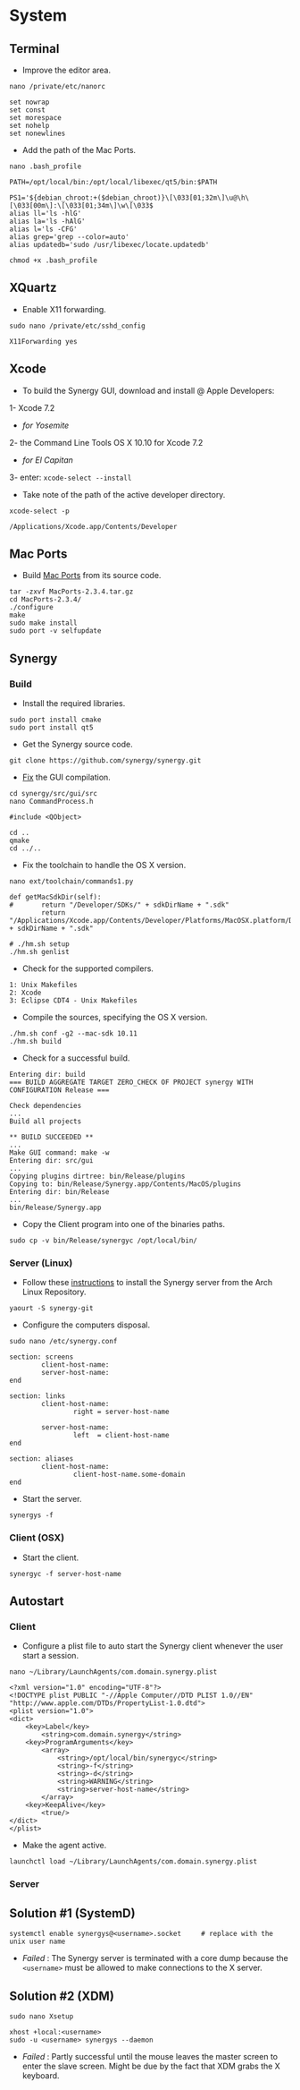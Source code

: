 # System
## Terminal
* Improve the editor area.  
```
nano /private/etc/nanorc
```
```
set nowrap
set const
set morespace
set nohelp
set nonewlines
```
* Add the path of the Mac Ports.  
```
nano .bash_profile
```
```
PATH=/opt/local/bin:/opt/local/libexec/qt5/bin:$PATH

PS1='${debian_chroot:+($debian_chroot)}\[\033[01;32m\]\u@\h\[\033[00m\]:\[\033[01;34m\]\w\[\033$
alias ll='ls -hlG'
alias la='ls -hAlG'
alias l='ls -CFG'
alias grep='grep --color=auto'
alias updatedb='sudo /usr/libexec/locate.updatedb'
```
```
chmod +x .bash_profile
```

## XQuartz
* Enable X11 forwarding.  
```
sudo nano /private/etc/sshd_config
```
```
X11Forwarding yes
```

## Xcode
* To build the Synergy GUI, download and install @ Apple Developers:  

1- Xcode 7.2  

* _for Yosemite_  

2- the Command Line Tools OS X 10.10 for Xcode 7.2  

* _for El Capitan_  

3- enter: ```xcode-select --install```  

* Take note of the path of the active developer directory.  
```
xcode-select -p
```
```
/Applications/Xcode.app/Contents/Developer
```

## Mac Ports
* Build [Mac Ports](http://www.macports.org/install.php) from its source code.  
```
tar -zxvf MacPorts-2.3.4.tar.gz
cd MacPorts-2.3.4/
./configure
make
sudo make install
sudo port -v selfupdate
```

## Synergy
### Build
* Install the required libraries.  
```
sudo port install cmake
sudo port install qt5
```
* Get the Synergy source code.  
```
git clone https://github.com/synergy/synergy.git
```
* [Fix](https://github.com/synergy/synergy/pull/5140) the GUI compilation.  
```
cd synergy/src/gui/src
nano CommandProcess.h
```
```
#include <QObject>
```
```
cd ..
qmake
cd ../..
```
* Fix the toolchain to handle the OS X version.  
```
nano ext/toolchain/commands1.py
```
```
def getMacSdkDir(self):
#       return "/Developer/SDKs/" + sdkDirName + ".sdk"
        return "/Applications/Xcode.app/Contents/Developer/Platforms/MacOSX.platform/Developer/SDKs/" + sdkDirName + ".sdk"
```
```
# ./hm.sh setup
./hm.sh genlist
```
* Check for the supported compilers.  
```
1: Unix Makefiles
2: Xcode
3: Eclipse CDT4 - Unix Makefiles
```
*  Compile the sources, specifying the OS X version.  
```
./hm.sh conf -g2 --mac-sdk 10.11
./hm.sh build
```
* Check for a successful build.  
```
Entering dir: build
=== BUILD AGGREGATE TARGET ZERO_CHECK OF PROJECT synergy WITH CONFIGURATION Release ===

Check dependencies
...
Build all projects

** BUILD SUCCEEDED **
...
Make GUI command: make -w
Entering dir: src/gui
...
Copying plugins dirtree: bin/Release/plugins
Copying to: bin/Release/Synergy.app/Contents/MacOS/plugins
Entering dir: bin/Release
...
bin/Release/Synergy.app
```
* Copy the Client program into one of the binaries paths.  
```
sudo cp -v bin/Release/synergyc /opt/local/bin/
```

### Server (Linux)
* Follow these [instructions](https://wiki.archlinux.org/index.php/Synergy) to install the Synergy server from the Arch Linux Repository.  
```
yaourt -S synergy-git
```
* Configure the computers disposal.  
```
sudo nano /etc/synergy.conf
```
```
section: screens
        client-host-name:
        server-host-name:
end

section: links
        client-host-name:
                right = server-host-name

        server-host-name:
                left  = client-host-name
end

section: aliases
        client-host-name:
                client-host-name.some-domain
end
```
* Start the server.  
```
synergys -f
```

### Client (OSX)
* Start the client.
```
synergyc -f server-host-name
```

## Autostart
### Client
* Configure a plist file to auto start the Synergy client whenever the user start a session.  
```
nano ~/Library/LaunchAgents/com.domain.synergy.plist
```
```
<?xml version="1.0" encoding="UTF-8"?>
<!DOCTYPE plist PUBLIC "-//Apple Computer//DTD PLIST 1.0//EN" "http://www.apple.com/DTDs/PropertyList-1.0.dtd">
<plist version="1.0">
<dict>
	<key>Label</key>
		<string>com.domain.synergy</string>
	<key>ProgramArguments</key>
		<array>
			<string>/opt/local/bin/synergyc</string>
			<string>-f</string>
			<string>-d</string>
			<string>WARNING</string>
			<string>server-host-name</string>
		</array>
	<key>KeepAlive</key>
		<true/>
</dict>
</plist>
```
* Make the agent active.  
```
launchctl load ~/Library/LaunchAgents/com.domain.synergy.plist
```
### Server
## Solution #1 (SystemD)
```
systemctl enable synergys@<username>.socket     # replace with the unix user name
```
* _Failed_ : The Synergy server is terminated with a core dump because the ```<username>``` must be allowed to make connections to the X server.  

## Solution #2 (XDM)
```
sudo nano Xsetup
```
```
xhost +local:<username>
sudo -u <username> synergys --daemon

```
* _Failed_ : Partly successful until the mouse leaves the master screen to enter the slave screen.  Might be due by the fact that XDM grabs the X keyboard.  
